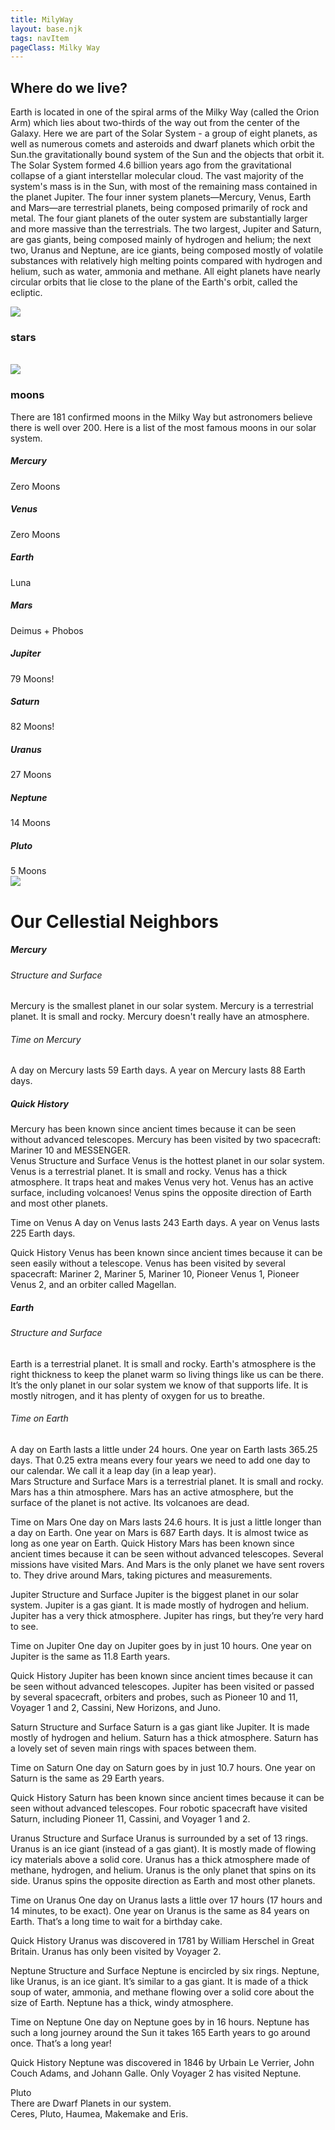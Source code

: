 ```yaml
---
title: MilyWay
layout: base.njk
tags: navItem
pageClass: Milky Way
---
```

<main><section class="bio">
<h1>Where do we live?</h1>
<div class="biogrid">
<div>
<p>Earth is located in one of the spiral arms of the Milky Way (called the Orion Arm) which lies about two-thirds of the way out from the center of the Galaxy. Here we are part of the Solar System - a group of eight planets, as well as numerous comets and asteroids and dwarf planets which orbit the Sun.the gravitationally bound system of the Sun and the objects that orbit it. The Solar System formed 4.6 billion years ago from the gravitational collapse of a giant interstellar molecular cloud. The vast majority of the system's mass is in the Sun, with most of the remaining mass contained in the planet Jupiter. The four inner system planets—Mercury, Venus, Earth and Mars—are terrestrial planets, being composed primarily of rock and metal. The four giant planets of the outer system are substantially larger and more massive than the terrestrials. The two largest, Jupiter and Saturn, are gas giants, being composed mainly of hydrogen and helium; the next two, Uranus and Neptune, are ice giants, being composed mostly of volatile substances with relatively high melting points compared with hydrogen and helium, such as water, ammonia and methane. All eight planets have nearly circular orbits that lie close to the plane of the Earth's orbit, called the ecliptic.</p>
</div><div><img src="/images/milkyway.png"></div>
</section>
<div class="sun"><h3>stars</h3><br><img src="/images/sun.jpeg"></div>
<section class="grid4">
<div class="location">

</div>
</section>
<h3>moons</h3>
<p>There are 181 confirmed moons in the Milky Way but astronomers believe there is well over 200. Here is a list of the most famous moons in our solar system.</p>
<section class="grid4">
<div class="location">
<h5>Mercury</h5> Zero Moons
</div>
<div class="location">
<h5>Venus</h5> Zero Moons
</div>
<div class="location">
<h5>Earth</h5> Luna 
</div>
<div class="location">
<h5>Mars</h5> Deimus + Phobos 
</div>
<div class="location">
<h5>Jupiter</h5> 79 Moons!
</div>
<div class="location">
<h5>Saturn</h5> 82 Moons!
</div>
<div class="location">
<h5>Uranus</h5> 27 Moons
</div>
<div class="location">
<h5>Neptune</h5> 14 Moons
</div>
<div class="location">
<h5>Pluto</h5> 5 Moons
</div>
</section>

<img src="/images/solarsystem.jpg">
<h1>Our Cellestial Neighbors</h1>
<section class="grid4">
<div class="planet">
<h5>Mercury</h5>
<h6>Structure and Surface</h6>
Mercury is the smallest planet in our solar system.
Mercury is a terrestrial planet. It is small and rocky.
Mercury doesn't really have an atmosphere.

<h6>Time on Mercury</h6>
A day on Mercury lasts 59 Earth days.
A year on Mercury lasts 88 Earth days.
<h5>
Quick History</h5>
Mercury has been known since ancient times because it can be seen without advanced telescopes.
Mercury has been visited by two spacecraft: Mariner 10 and MESSENGER.
</div>
<div class="planet">
Venus
Structure and Surface
Venus is the hottest planet in our solar system.
Venus is a terrestrial planet. It is small and rocky.
Venus has a thick atmosphere. It traps heat and makes Venus very hot.
Venus has an active surface, including volcanoes!
Venus spins the opposite direction of Earth and most other planets.

Time on Venus
A day on Venus lasts 243 Earth days.
A year on Venus lasts 225 Earth days.

Quick History
Venus has been known since ancient times because it can be seen easily without a telescope.
Venus has been visited by several spacecraft: Mariner 2, Mariner 5, Mariner 10, Pioneer Venus 1, Pioneer Venus 2, and an orbiter called Magellan.
</div>
<div class="planet">
<h5>Earth</h5>
<h6>Structure and Surface</h6>
Earth is a terrestrial planet. It is small and rocky.
Earth's atmosphere is the right thickness to keep the planet warm so living things like us can be there. It’s the only planet in our solar system we know of that supports life. It is mostly nitrogen, and it has plenty of oxygen for us to breathe.

<h6>Time on Earth</h6>
A day on Earth lasts a little under 24 hours.
One year on Earth lasts 365.25 days. That 0.25 extra means every four years we need to add one day to our calendar. We call it a leap day (in a leap year).
</div>
<div class="planet">
Mars
Structure and Surface
Mars is a terrestrial planet. It is small and rocky.
Mars has a thin atmosphere.
Mars has an active atmosphere, but the surface of the planet is not active. Its volcanoes are dead.

Time on Mars
One day on Mars lasts 24.6 hours. It is just a little longer than a day on Earth.
One year on Mars is 687 Earth days. It is almost twice as long as one year on Earth.
Quick History
Mars has been known since ancient times because it can be seen without advanced telescopes.
Several missions have visited Mars. And Mars is the only planet we have sent rovers to. They drive around Mars, taking pictures and measurements.
</div>
<div class="planet">
Jupiter
Structure and Surface
Jupiter is the biggest planet in our solar system.
Jupiter is a gas giant. It is made mostly of hydrogen and helium.
Jupiter has a very thick atmosphere.
Jupiter has rings, but they’re very hard to see.

Time on Jupiter
One day on Jupiter goes by in just 10 hours.
One year on Jupiter is the same as 11.8 Earth years.

Quick History
Jupiter has been known since ancient times because it can be seen without advanced telescopes.
Jupiter has been visited or passed by several spacecraft, orbiters and probes, such as Pioneer 10 and 11, Voyager 1 and 2, Cassini, New Horizons, and Juno.
</div>
<div class="planet">
Saturn
Structure and Surface
Saturn is a gas giant like Jupiter. It is made mostly of hydrogen and helium.
Saturn has a thick atmosphere.
Saturn has a lovely set of seven main rings with spaces between them.

Time on Saturn
One day on Saturn goes by in just 10.7 hours.
One year on Saturn is the same as 29 Earth years.

Quick History
Saturn has been known since ancient times because it can be seen without advanced telescopes.
Four robotic spacecraft have visited Saturn, including Pioneer 11, Cassini, and Voyager 1 and 2.
</div>
<div class="planet">
Uranus
Structure and Surface
Uranus is surrounded by a set of 13 rings.
Uranus is an ice giant (instead of a gas giant). It is mostly made of flowing icy materials above a solid core.
Uranus has a thick atmosphere made of methane, hydrogen, and helium.
Uranus is the only planet that spins on its side.
Uranus spins the opposite direction as Earth and most other planets.

Time on Uranus
One day on Uranus lasts a little over 17 hours (17 hours and 14 minutes, to be exact).
One year on Uranus is the same as 84 years on Earth. That’s a long time to wait for a birthday cake.

Quick History
Uranus was discovered in 1781 by William Herschel in Great Britain.
Uranus has only been visited by Voyager 2.
</div>
<div class="planet">
Neptune
Structure and Surface
Neptune is encircled by six rings.
Neptune, like Uranus, is an ice giant. It’s similar to a gas giant. It is made of a thick soup of water, ammonia, and methane flowing over a solid core about the size of Earth.
Neptune has a thick, windy atmosphere.

Time on Neptune
One day on Neptune goes by in 16 hours.
Neptune has such a long journey around the Sun it takes 165 Earth years to go around once. That’s a long year!

Quick History
Neptune was discovered in 1846 by Urbain Le Verrier, John Couch Adams, and Johann Galle.
Only Voyager 2 has visited Neptune.

</div>
<div class="planet">
Pluto
</div>
<div class="planet">
There are Dwarf Planets in our system. <br> Ceres, Pluto, Haumea, Makemake and Eris.
</div>
</section>

</main>